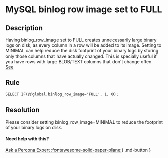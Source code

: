 # MySQL binlog row image set to FULL
## Description
Having binlog_row_image set to FULL creates unnecessarily large binary logs on disk, as every column in a row will be added to its image.  Setting to MINIMAL can help reduce the disk footprint of your binary logs by storing only those columns that have actually changed.  This is specially useful if you have rows with large BLOB/TEXT columns that don't change often.  
[See](https://dev.mysql.com/doc/refman/8.0/en/replication-options-binary-log.html#sysvar_binlog_row_image)

## Rule
`SELECT IF(@@global.binlog_row_image='FULL', 1, 0);`


## Resolution
Please consider setting binlog_row_image=MINIMAL to reduce the footprint of your binary logs on disk.

#### Need help with this?

[Ask a Percona Expert :fontawesome-solid-paper-plane:](https://www.percona.com/about-percona/contact){ .md-button }
